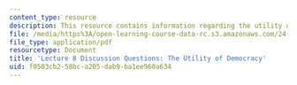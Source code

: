 ```yaml
---
content_type: resource
description: This resource contains information regarding the utility of democracy.
file: /media/https%3A/open-learning-course-data-rc.s3.amazonaws.com/24-04j-justice-spring-2012/f0503cb258bca205dab9ba1ee960a634_MIT24_04JS12_disc08.pdf
file_type: application/pdf
resourcetype: Document
title: 'Lecture 8 Discussion Questions: The Utility of Democracy'
uid: f0503cb2-58bc-a205-dab9-ba1ee960a634
---
```

